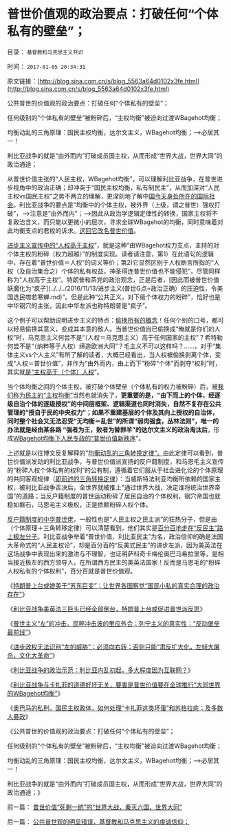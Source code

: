 # 普世价值观的政治要点：打破任何“个体私有的壁垒”；

目录： `基督教和马克思主义共识` 

时间： `2017-01-05 20:34:31` 

原文链接：[http://blog.sina.com.cn/s/blog_5563a64d0102x3fe.html](http://blog.sina.com.cn/s/blog_5563a64d0102x3fe.html)

公共普世的价值观的政治要点：打破任何“个体私有的壁垒”；

任何级别的“个体私有的壁垒”被粉碎后，“主权均衡”被迫向过渡WBagehot均衡；

均衡动乱的三角原理：国民主权均衡，达尔文主义，WBagehot均衡；——>必居其一！

利比亚战争的就是“由外而内”打破成员国主权，从而形成“世界大战，世界大同”的政治通途；

从普世价值主张的“人民主权，WBagehot均衡”，可以理解利比亚战争，在普世进步视角中的政治正确；却冲突于“国民主权均衡，私有制民主”，从而加深对“人民主权vs国民主权”之势不两立的理解，更深刻地了解中[国今天身处所在的国际社会](../../../2016/7/22/自然秩序，“威斯特法利亚－雅尔塔体系”，及利比亚战争的邪恶.md)。利比亚战争的要点是“均衡中的个体主权，被外界（上级，谓之普世）强权打破”，——>注意是“由外而内”；——>因此从政治学逻辑定律性的转换，国家主权将不复政治含义，而只能以更微小的层次，寻求全球WBagehot的均衡，同时意味着对此均衡支点的君权的诉求。[这回它改名普世价值](http://darthvad.blog.sohu.com/323446271.html)。

[进步主义宣传中的“人权高于主权](../../../2011/10/27/利比亚战争的“人权高于主权”概念混淆；征服是对人权的侵犯.md)”，就是这种“由WBagehot权力支点，主持的对个体主权的粉碎（权力超越）”的制度实现。读者请注意，第1）在此语句的逻辑中，存在着“普世价值＝人权”的词义等价；第2)它显然区别于人权断言所指的“人权（及自治集合之）个体的私有权益，神圣得连普世价值也不能侵犯”，尽管同样称为“人权高于主权”。特朗普和茶党的政治观念，正是后者，[因此而被普世价值妖魔化为“疯子](../../../2016/11/13/进步主义(普世G点=政治正确）的压迫性，令美国选民噤若寒蝉.md)”。但是此种“公共正义，对下级个体权力的粉碎”，恰好也是中华钢穴的主张，因此中华左派也称特朗普是“疯子”。

这个例子可以帮助说明进步主义的特点：[偷换所有的概念](../../../2013/2/13/哲学可以偷换一切概念，除了听众读者的理解.md)！任何个别的口号，都可以轻易偷换其意义，变成其本意的敌人。当普世价值自已偷换成“俺就是你们的人权”时，马克思主义何尝不是“（人权＝马克思主义）高于任何国家的主权”？希特勒何尝不是“（纳粹等于人权）缔造欧洲大同”？毛主义不可以这样吗？……，对于“集体主义vs个人主义”有所了解的读者，大概已经看出，当人权被偷换剥离个体，变成“人权＝普世价值”，并作为“由外而内，由上而下”粉碎“个体”而剥夺“权利”时，其实就[是“主权高于（个体）人权](../../../2011/9/2/社会秩序（Order）即“等级阶层”“命令”和《自然法》的变迁.md)”。

当个体均衡之间的个体主权，被打破个体壁垒（个体私有的权力被粉碎）后，被[我们称为民主的“主权均衡”](../../../2016/12/15/任何民主都是主权均衡，有主权才有契约和诚信；.md)当然也就消失了，**更重要的是，“由下而上的个体，经逐级自治个体的逐级授权”的中间层框架、逻辑渠道也同时消失，自然不复存在公共管理的“授自于民的中央权力”；如果不重建基层的个体及其向上授权的自治体，同时整个社会又无法忍受“无均衡＝乱世”的所谓“弱肉强食，丛林法则”，唯一的办法就是经由某各路
“强者为王，败者为替罪羊”的达尔文主义的政治淘汰后**，形成[WBagehot均衡下人民专政的“普世价值新秩序](../../../2016/12/8/公有制自相矛盾：必须限制“绝对必须”的“绝对的权力”；.md)”。

上述就是以往博文反复解释的“[均衡动乱的三角转换定律”。](../../../2016/11/27/均衡动乱三角定理：国民主权均衡，WBagehot均衡，或乱世无均衡，.md)由此定律可以看到，普世价值派发动的利比亚战争，与普世价值派宣扬的反户籍制度，和马恩毛主义宣传的“粉碎人权个体私有的权利”的公有制，遵循着它们服从于社会进化论的个体原理的共同客观规律（[即前述的三角转换定律](../../../2015/9/25/多数人暴政通过内战或选举并无根本区别，动乱的三角原理.md)）：当威斯特法利亚均衡所依赖的国家主权，被利比亚战争否决后，全世界就被推上“通过世界大战，决定谁将统治世界帝国”的道路；当反户籍制度的普世运动粉碎了居民自治的个体权利，钢穴帝国也就稳如磐石，马恩毛主义极权，正是依赖粉碎人权个体。

[反户籍制度的中华普世佬](../../../2014/8/8/反户籍制度，欺骗农民，掠夺市民的政治运动；.md)，一般性也是“人民主权之民主派”的狂热分子，但是由（个体原理＋三角转移定律）可以清楚看到，他们其实是[百分百地走在“反民主”路上极左分子](http://darthvad.blog.163.com/blog/static/5339947020106297521743/)。利比亚战争举着“普世价值，利比亚民主”为名，政治信仰的确是法国大革命式的“人民主权论”，却是百分百的“反美式民主”的讲步左派，因为美英法在这场战争中表现出来的激进与不理智，也证明萨科奇卡梅伦奥巴马希拉里等，是相当接近极左的西方领导人，在所谓西方民主的美英法国家！反而是马恩毛的“粉碎人权私有的个体权利”，百分百就是普世价值观。

《[特朗普上台或媲美于“苏东巨变”；让世界各国察觉“国民小私的真实合理的政治存在”](../../../2016/12/28/特朗普上台，对世界各国影响，或媲美于“苏东巨变”；.md)》

《[利比亚战争美英法三巨头已经全部倒台，特朗普上台或促进普世派反思](../../../2016/12/30/利比亚战争三巨头全部倒台，特朗普上台或促进反思.md)》

《[普世主义“左”的冲击，民粹冲击波的里应外合；列宁主义的真实性；“反动堡垒最前线”](../../../2016/12/31/普世主义“左”的冲击，列宁主义的判断正确.md)》

《[进步政权无法识别“左的威胁”；必须向右转；否则只能“肃反扩大化，左倾大屠杀，文化大革命”](../../../2017/1/1/任何进步政权，都无法识别任何“左的进步威胁”；.md)》

《[利比亚战争的政治示范：利比亚内乱初起，多大程度因为互联网？](../../../2017/1/2/利比亚战争的政治示范：内乱多大程度因为互联网？.md)》

《[利比亚战争与卡扎菲的道德好坏无关，要害是普世价值要在全球推行“大同世界的WBagehot均衡”](../../../2017/1/3/利比亚战争与卡扎菲的道德好坏无关，普世价值的“公敌宣布”.md)》

《[奥巴马的私刑，国民主权政体，如何处理“卡扎菲这类坏蛋”和苏格拉底；及多数人暴政](../../../2017/1/4/奥巴马的私刑，忘记了黑人在美国一百年遭受的私刑；.md)》

《公共普世的价值观的政治要点：打破任何“个体私有的壁垒”；

任何级别的“个体私有的壁垒”被粉碎后，“主权均衡”被迫向过渡WBagehot均衡；

均衡动乱的三角原理：国民主权均衡，达尔文主义，WBagehot均衡；——>必居其一！

利比亚战争的就是“由外而内”打破成员国主权，从而形成“世界大战，世界大同”的政治通途；》

前一篇： [普世价值“死剩一统”的“世界大战，秦灭六国，世界大同”](../../../2017/1/6/普世价值“死剩一统”的“世界大战，秦灭六国，世界大同”.md)

后一篇： [公共普世观的明显错误，基督教和马克思主义的虔诚信仰；](../../../2016/12/30/公共普世观的明显错误，基督教和马克思主义的虔诚信仰；.md)

